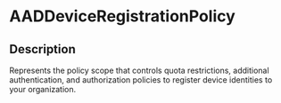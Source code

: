 
# AADDeviceRegistrationPolicy

## Description

Represents the policy scope that controls quota restrictions, additional authentication, and authorization policies to register device identities to your organization.
